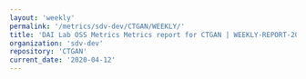 ```yaml
---
layout: 'weekly'
permalink: '/metrics/sdv-dev/CTGAN/WEEKLY/'
title: 'DAI Lab OSS Metrics Metrics report for CTGAN | WEEKLY-REPORT-2020-04-12'
organization: 'sdv-dev'
repository: 'CTGAN'
current_date: '2020-04-12'
---
```

